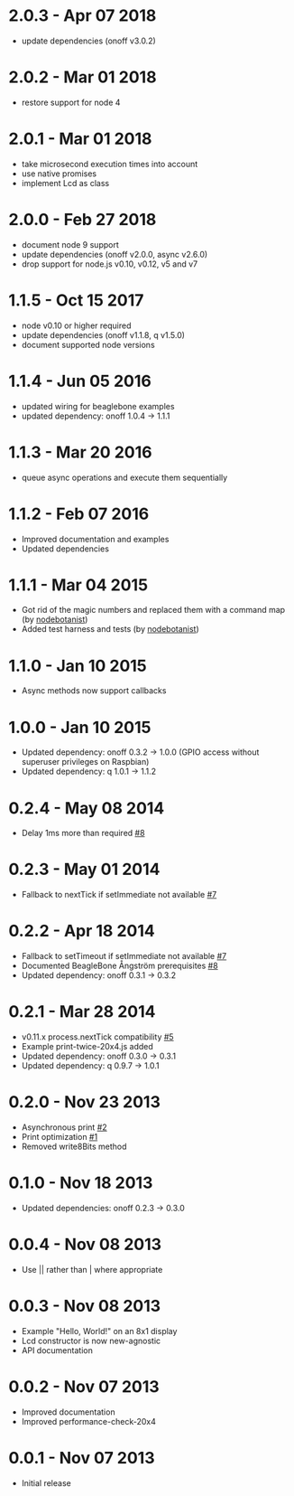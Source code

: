 2.0.3 - Apr 07 2018
===================

  * update dependencies (onoff v3.0.2)

2.0.2 - Mar 01 2018
===================

  * restore support for node 4

2.0.1 - Mar 01 2018
===================

  * take microsecond execution times into account
  * use native promises
  * implement Lcd as class

2.0.0 - Feb 27 2018
===================

  * document node 9 support
  * update dependencies (onoff v2.0.0, async v2.6.0)
  * drop support for node.js v0.10, v0.12, v5 and v7

1.1.5 - Oct 15 2017
===================

  * node v0.10 or higher required
  * update dependencies (onoff v1.1.8, q v1.5.0)
  * document supported node versions

1.1.4 - Jun 05 2016
===================

  * updated wiring for beaglebone examples
  * updated dependency: onoff 1.0.4 -> 1.1.1

1.1.3 - Mar 20 2016
===================

  * queue async operations and execute them sequentially

1.1.2 - Feb 07 2016
===================

  * Improved documentation and examples
  * Updated dependencies

1.1.1 - Mar 04 2015
===================

  * Got rid of the magic numbers and replaced them with a command map (by [nodebotanist](https://github.com/nodebotanist))
  * Added test harness and tests (by [nodebotanist](https://github.com/nodebotanist))

1.1.0 - Jan 10 2015
===================

  * Async methods now support callbacks

1.0.0 - Jan 10 2015
===================

  * Updated dependency: onoff 0.3.2 -> 1.0.0 (GPIO access without superuser privileges on Raspbian)
  * Updated dependency: q 1.0.1 -> 1.1.2

0.2.4 - May 08 2014
===================

  * Delay 1ms more than required [#8](https://github.com/fivdi/lcd/issues/8)

0.2.3 - May 01 2014
===================

  * Fallback to nextTick if setImmediate not available [#7](https://github.com/fivdi/lcd/issues/7)

0.2.2 - Apr 18 2014
===================

  * Fallback to setTimeout if setImmediate not available [#7](https://github.com/fivdi/lcd/issues/7)
  * Documented BeagleBone Ångström prerequisites [#8](https://github.com/fivdi/lcd/issues/8)
  * Updated dependency: onoff 0.3.1 -> 0.3.2

0.2.1 - Mar 28 2014
===================

  * v0.11.x process.nextTick compatibility [#5](https://github.com/fivdi/lcd/issues/5)
  * Example print-twice-20x4.js added
  * Updated dependency: onoff 0.3.0 -> 0.3.1
  * Updated dependency: q 0.9.7 -> 1.0.1

0.2.0 - Nov 23 2013
===================

  * Asynchronous print [#2](https://github.com/fivdi/lcd/issues/2)
  * Print optimization [#1](https://github.com/fivdi/lcd/issues/1)
  * Removed write8Bits method

0.1.0 - Nov 18 2013
===================

  * Updated dependencies: onoff 0.2.3 -> 0.3.0

0.0.4 - Nov 08 2013
===================

  * Use || rather than | where appropriate

0.0.3 - Nov 08 2013
===================

  * Example "Hello, World!" on an 8x1 display
  * Lcd constructor is now new-agnostic
  * API documentation

0.0.2 - Nov 07 2013
===================

  * Improved documentation
  * Improved performance-check-20x4

0.0.1 - Nov 07 2013
===================

  * Initial release


